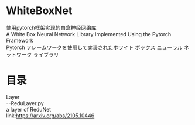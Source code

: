 # WhiteBoxNet
使用pytorch框架实现的白盒神经网络库  
A White Box Neural Network Library Implemented Using the Pytorch Framework  
Pytorch フレームワークを使用して実装されたホワイト ボックス ニューラル ネットワーク ライブラリ  

# 目录
Layer  
--ReduLayer.py   
a layer of ReduNet  
link:https://arxiv.org/abs/2105.10446  
